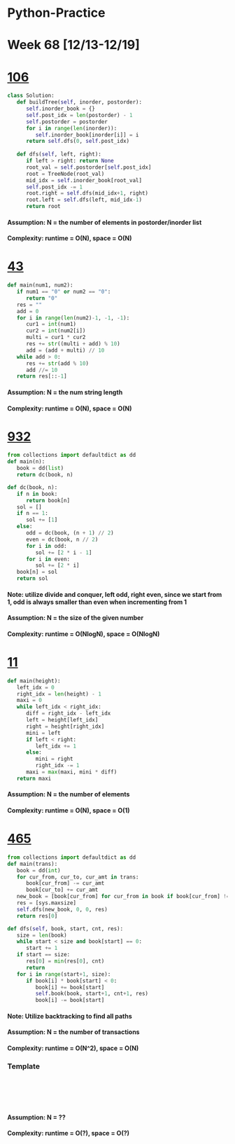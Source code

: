 # Python-Practice

# Week 68 [12/13-12/19]

# [106](https://leetcode.com/problems/construct-binary-tree-from-inorder-and-postorder-traversal/)
```python
class Solution:
   def buildTree(self, inorder, postorder):
      self.inorder_book = {}
      self.post_idx = len(postorder) - 1
      self.postorder = postorder
      for i in range(len(inorder)):
         self.inorder_book[inorder[i]] = i
      return self.dfs(0, self.post_idx)
   
   def dfs(self, left, right):
      if left > right: return None
      root_val = self.postorder[self.post_idx]
      root = TreeNode(root_val)
      mid_idx = self.inorder_book[root_val]
      self.post_idx -= 1
      root.right = self.dfs(mid_idx+1, right)
      root.left = self.dfs(left, mid_idx-1)
      return root
```
#### Assumption: N = the number of elements in postorder/inorder list
#### Complexity: runtime = O(N), space = O(N)

# [43](https://leetcode.com/problems/multiply-strings/)
```python
def main(num1, num2):
   if num1 == "0" or num2 == "0":
      return "0"
   res = ""
   add = 0
   for i in range(len(num2)-1, -1, -1):
      cur1 = int(num1)
      cur2 = int(num2[i])
      multi = cur1 * cur2
      res += str((multi + add) % 10)
      add = (add + multi) // 10
   while add > 0:
      res += str(add % 10)
      add //= 10
   return res[::-1]
```
#### Assumption: N = the num string length
#### Complexity: runtime = O(N), space = O(N)

# [932](https://leetcode.com/problems/beautiful-array/)
```python
from collections import defaultdict as dd
def main(n):
   book = dd(list)
   return dc(book, n)

def dc(book, n):
   if n in book:
      return book[n]
   sol = []
   if n == 1:
      sol += [1]
   else:
      odd = dc(book, (n + 1) // 2)
      even = dc(book, n // 2)
      for i in odd:
         sol += [2 * i - 1]
      for i in even:
         sol += [2 * i]
   book[n] = sol
   return sol
```
#### Note: utilize divide and conquer, left odd, right even, since we start from 1, odd is always smaller than even when incrementing from 1
#### Assumption: N = the size of the given number
#### Complexity: runtime = O(NlogN), space = O(NlogN)

# [11](https://leetcode.com/problems/container-with-most-water/)
```python
def main(height):
   left_idx = 0
   right_idx = len(height) - 1
   maxi = 0
   while left_idx < right_idx:
      diff = right_idx - left_idx
      left = height[left_idx]
      right = height[right_idx]
      mini = left
      if left < right:
         left_idx += 1
      else:
         mini = right
         right_idx -= 1
      maxi = max(maxi, mini * diff)
   return maxi
```
#### Assumption: N = the number of elements
#### Complexity: runtime = O(N), space = O(1)

# [465](https://leetcode.com/problems/optimal-account-balancing/)
```python
from collections import defaultdict as dd
def main(trans):
   book = dd(int)
   for cur_from, cur_to, cur_amt in trans:
      book[cur_from] -= cur_amt
      book[cur_to] += cur_amt
   new_book = [book[cur_from] for cur_from in book if book[cur_from] != 0]
   res = [sys.maxsize]
   self.dfs(new_book, 0, 0, res)
   return res[0]

def dfs(self, book, start, cnt, res):
   size = len(book)
   while start < size and book[start] == 0:
      start += 1
   if start == size:
      res[0] = min(res[0], cnt)
      return
   for i in range(start+1, size):
      if book[i] * book[start] < 0:
         book[i] += book[start]
         self.book(book, start+1, cnt+1, res)
         book[i] -= book[start]
```
#### Note: Utilize backtracking to find all paths
#### Assumption: N = the number of transactions
#### Complexity: runtime = O(N^2), space = O(N)

### Template
# []()
```sql
```

# []()
```python
```
#### Assumption: N = ??
#### Complexity: runtime = O(?), space = O(?)
